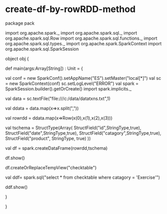 # create-df-by-rowRDD-method



package pack

import org.apache.spark._
import org.apache.spark.sql._
import org.apache.spark.sql.Row
import org.apache.spark.sql.functions._
import org.apache.spark.sql.types._
import org.apache.spark.SparkContext
import org.apache.spark.sql.SparkSession

object obj {
  
 
  
  def main(args:Array[String]) : Unit = {
    
    
   val conf = new SparkConf().setAppName("ES").setMaster("local[*]")
   val sc = new SparkContext(conf)
   sc.setLogLevel("ERROR")
   val spark = SparkSession.builder().getOrCreate()
   import spark.implicits._
   
   val data = sc.textFile("file:///c:/data/datatxns.txt",1)
   
   val ddata = data.map(x=>x.split(","))
    
   val rowrdd = ddata.map(x=>Row(x(0),x(1),x(2),x(3)))
   
  val tschema = StructType(Array(
    StructField("id",StringType,true),
    StructField("date",StringType,true),
    StructField("catagory",StringType,true),
    StructField("product", StringType, true)
  ))
   
  val df = spark.createDataFrame(rowrdd,tschema)
 
  df.show()
  
  df.createOrReplaceTempView("checktable")
   
  val ddf= spark.sql("select * from checktable where catagory = 'Exercise'")
   
  ddf.show()
    
  }
  
  
}
